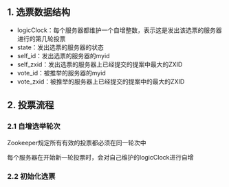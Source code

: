 ## 1. 选票数据结构

* logicClock：每个服务器都维护一个自增整数，表示这是发出该选票的服务器进行的第几轮投票
* state：发出选票的服务器的状态
* self_id：发出选票的服务器的myid
* self_zxid：发出选票的服务器上已经提交的提案中最大的ZXID
* vote_id：被推举的服务器的myid
* vote_zxid：被推举的服务器上已经提交的提案中的最大的ZXID



## 2. 投票流程



### 2.1 自增选举轮次

Zookeeper规定所有有效的投票都必须在同一轮次中

每个服务器在开始新一轮投票时，会对自己维护的logicClock进行自增



### 2.2 初始化选票

